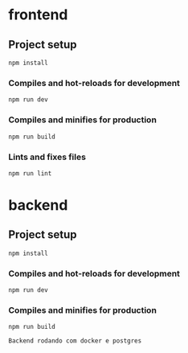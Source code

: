 # frontend

## Project setup
```
npm install
```

### Compiles and hot-reloads for development
```
npm run dev
```

### Compiles and minifies for production
```
npm run build
```

### Lints and fixes files
```
npm run lint
```

# backend

## Project setup
```
npm install
```

### Compiles and hot-reloads for development
```
npm run dev
```

### Compiles and minifies for production
```
npm run build

Backend rodando com docker e postgres
```
